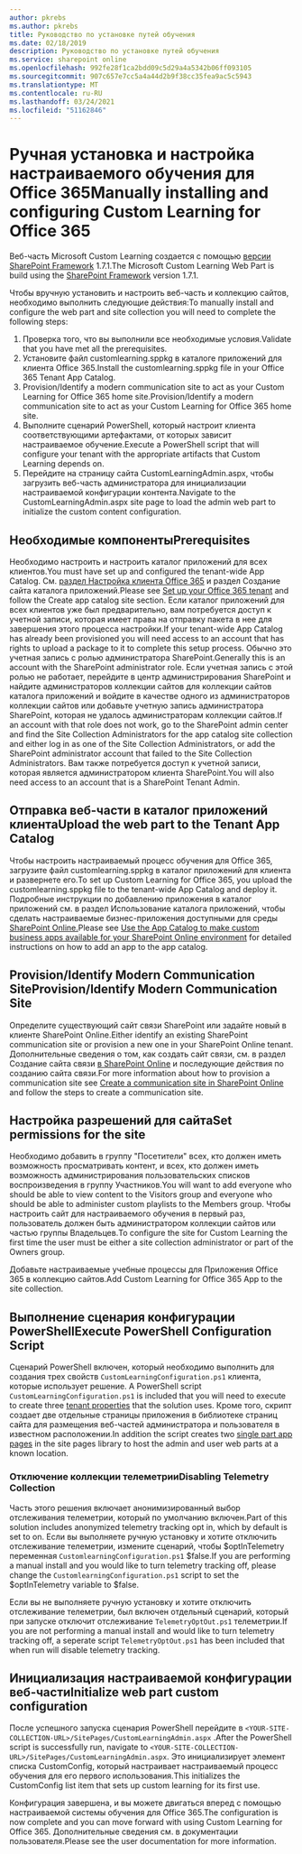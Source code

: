 ```yaml
---
author: pkrebs
ms.author: pkrebs
title: Руководство по установке путей обучения
ms.date: 02/18/2019
description: Руководство по установке путей обучения
ms.service: sharepoint online
ms.openlocfilehash: 992fe28f1ca2bdd09c5d29a4a5342b06ff093105
ms.sourcegitcommit: 907c657e7cc5a4a44d2b9f38cc35fea9ac5c5943
ms.translationtype: MT
ms.contentlocale: ru-RU
ms.lasthandoff: 03/24/2021
ms.locfileid: "51162846"
---
```

# <a name="manually-installing-and-configuring-custom-learning-for-office-365"></a><span data-ttu-id="1b775-103">Ручная установка и настройка настраиваемого обучения для Office 365</span><span class="sxs-lookup"><span data-stu-id="1b775-103">Manually installing and configuring Custom Learning for Office 365</span></span>

<span data-ttu-id="1b775-104">Веб-часть Microsoft Custom Learning создается с помощью [версии SharePoint Framework](/sharepoint/dev/spfx/sharepoint-framework-overview) 1.7.1.</span><span class="sxs-lookup"><span data-stu-id="1b775-104">The Microsoft Custom Learning Web Part is build using the [SharePoint Framework](/sharepoint/dev/spfx/sharepoint-framework-overview) version 1.7.1.</span></span>

<span data-ttu-id="1b775-105">Чтобы вручную установить и настроить веб-часть и коллекцию сайтов, необходимо выполнить следующие действия:</span><span class="sxs-lookup"><span data-stu-id="1b775-105">To manually install and configure the web part and site collection you will need to complete the following steps:</span></span>

1. <span data-ttu-id="1b775-106">Проверка того, что вы выполнили все необходимые условия.</span><span class="sxs-lookup"><span data-stu-id="1b775-106">Validate that you have met all the prerequisites.</span></span>
1. <span data-ttu-id="1b775-107">Установите файл customlearning.sppkg в каталоге приложений для клиента Office 365.</span><span class="sxs-lookup"><span data-stu-id="1b775-107">Install the customlearning.sppkg file in your Office 365 Tenant App Catalog.</span></span>
1. <span data-ttu-id="1b775-108">Provision/Identify a modern communication site to act as your Custom Learning for Office 365 home site.</span><span class="sxs-lookup"><span data-stu-id="1b775-108">Provision/Identify a modern communication site to act as your Custom Learning for Office 365 home site.</span></span>
1. <span data-ttu-id="1b775-109">Выполните сценарий PowerShell, который настроит клиента соответствующими артефактами, от которых зависит настраиваемое обучение.</span><span class="sxs-lookup"><span data-stu-id="1b775-109">Execute a PowerShell script that will configure your tenant with the appropriate artifacts that Custom Learning depends on.</span></span>
1. <span data-ttu-id="1b775-110">Перейдите на страницу сайта CustomLearningAdmin.aspx, чтобы загрузить веб-часть администратора для инициализации настраиваемой конфигурации контента.</span><span class="sxs-lookup"><span data-stu-id="1b775-110">Navigate to the CustomLearningAdmin.aspx site page to load the admin web part to initialize the custom content configuration.</span></span>

## <a name="prerequisites"></a><span data-ttu-id="1b775-111">Необходимые компоненты</span><span class="sxs-lookup"><span data-stu-id="1b775-111">Prerequisites</span></span>

<span data-ttu-id="1b775-112">Необходимо настроить и настроить каталог приложений для всех клиентов.</span><span class="sxs-lookup"><span data-stu-id="1b775-112">You must have set up and configured the tenant-wide App Catalog.</span></span> <span data-ttu-id="1b775-113">См. [раздел Настройка клиента Office 365](/sharepoint/dev/spfx/set-up-your-developer-tenant#create-app-catalog-site) и раздел Создание сайта каталога приложений.</span><span class="sxs-lookup"><span data-stu-id="1b775-113">Please see [Set up your Office 365 tenant](/sharepoint/dev/spfx/set-up-your-developer-tenant#create-app-catalog-site) and follow the Create app catalog site section.</span></span> <span data-ttu-id="1b775-114">Если каталог приложений для всех клиентов уже был предварительно, вам потребуется доступ к учетной записи, которая имеет права на отправку пакета в нее для завершения этого процесса настройки.</span><span class="sxs-lookup"><span data-stu-id="1b775-114">If your tenant-wide App Catalog has already been provisioned you will need access to an account that has rights to upload a package to it to complete this setup process.</span></span> <span data-ttu-id="1b775-115">Обычно это учетная запись с ролью администратора SharePoint.</span><span class="sxs-lookup"><span data-stu-id="1b775-115">Generally this is an account with the SharePoint administrator role.</span></span> <span data-ttu-id="1b775-116">Если учетная запись с этой ролью не работает, перейдите в центр администрирования SharePoint и найдите администраторов коллекции сайтов для коллекции сайтов каталога приложений и войдите в качестве одного из администраторов коллекции сайтов или добавьте учетную запись администратора SharePoint, которая не удалось администраторам коллекции сайтов.</span><span class="sxs-lookup"><span data-stu-id="1b775-116">If an account with that role does not work, go to the SharePoint admin center and find the Site Collection Administrators for the app catalog site collection and either log in as one of the Site Collection Administrators, or add the SharePoint administrator account that failed to the Site Collection Administrators.</span></span> <span data-ttu-id="1b775-117">Вам также потребуется доступ к учетной записи, которая является администратором клиента SharePoint.</span><span class="sxs-lookup"><span data-stu-id="1b775-117">You will also need access to an account that is a SharePoint Tenant Admin.</span></span>

## <a name="upload-the-web-part-to-the-tenant-app-catalog"></a><span data-ttu-id="1b775-118">Отправка веб-части в каталог приложений клиента</span><span class="sxs-lookup"><span data-stu-id="1b775-118">Upload the web part to the Tenant App Catalog</span></span>

<span data-ttu-id="1b775-119">Чтобы настроить настраиваемый процесс обучения для Office 365, загрузите файл customlearning.sppkg в каталог приложений для клиента и развернете его.</span><span class="sxs-lookup"><span data-stu-id="1b775-119">To set up Custom Learning for Office 365, you upload the customlearning.sppkg file to the tenant-wide App Catalog and deploy it.</span></span> <span data-ttu-id="1b775-120">Подробные инструкции по добавлению приложения в каталог приложений см. в раздел Использование каталога приложений, чтобы сделать настраиваемые бизнес-приложения доступными для среды [SharePoint Online.](/sharepoint/use-app-catalog)</span><span class="sxs-lookup"><span data-stu-id="1b775-120">Please see [Use the App Catalog to make custom business apps available for your SharePoint Online environment](/sharepoint/use-app-catalog) for detailed instructions on how to add an app to the app catalog.</span></span>

## <a name="provisionidentify-modern-communication-site"></a><span data-ttu-id="1b775-121">Provision/Identify Modern Communication Site</span><span class="sxs-lookup"><span data-stu-id="1b775-121">Provision/Identify Modern Communication Site</span></span>

<span data-ttu-id="1b775-122">Определите существующий сайт связи SharePoint или задайте новый в клиенте SharePoint Online.</span><span class="sxs-lookup"><span data-stu-id="1b775-122">Either identify an existing SharePoint communication site or provision a new one in your SharePoint Online tenant.</span></span> <span data-ttu-id="1b775-123">Дополнительные сведения о том, как создать сайт связи, см. в раздел Создание сайта связи [в SharePoint Online](https://support.office.com/article/create-a-communication-site-in-sharepoint-online-7fb44b20-a72f-4d2c-9173-fc8f59ba50eb) и последующие действия по созданию сайта связи.</span><span class="sxs-lookup"><span data-stu-id="1b775-123">For more information about how to provision a communication site see [Create a communication site in SharePoint Online](https://support.office.com/article/create-a-communication-site-in-sharepoint-online-7fb44b20-a72f-4d2c-9173-fc8f59ba50eb) and follow the steps to create a communication site.</span></span>

## <a name="set-permissions-for-the-site"></a><span data-ttu-id="1b775-124">Настройка разрешений для сайта</span><span class="sxs-lookup"><span data-stu-id="1b775-124">Set permissions for the site</span></span>

<span data-ttu-id="1b775-125">Необходимо добавить в группу "Посетители" всех, кто должен иметь возможность просматривать контент, и всех, кто должен иметь возможность администрирования пользовательских списков воспроизведения в группу Участников.</span><span class="sxs-lookup"><span data-stu-id="1b775-125">You will want to add everyone who should be able to view content to the Visitors group and everyone who should be able to administer custom playlists to the Members group.</span></span> <span data-ttu-id="1b775-126">Чтобы настроить сайт для настраиваемого обучения в первый раз, пользователь должен быть администратором коллекции сайтов или частью группы Владельцев.</span><span class="sxs-lookup"><span data-stu-id="1b775-126">To configure the site for Custom Learning the first time the user must be either a site collection administrator or part of the Owners group.</span></span>

<span data-ttu-id="1b775-127">Добавьте настраиваемые учебные процессы для Приложения Office 365 в коллекцию сайтов.</span><span class="sxs-lookup"><span data-stu-id="1b775-127">Add Custom Learning for Office 365 App to the site collection.</span></span>

## <a name="execute-powershell-configuration-script"></a><span data-ttu-id="1b775-128">Выполнение сценария конфигурации PowerShell</span><span class="sxs-lookup"><span data-stu-id="1b775-128">Execute PowerShell Configuration Script</span></span>

<span data-ttu-id="1b775-129">Сценарий PowerShell включен, который необходимо выполнить для создания трех свойств `CustomLearningConfiguration.ps1` клиента, которые использует решение. [](/sharepoint/dev/spfx/tenant-properties)</span><span class="sxs-lookup"><span data-stu-id="1b775-129">A PowerShell script `CustomLearningConfiguration.ps1` is included that you will need to execute to create three [tenant properties](/sharepoint/dev/spfx/tenant-properties) that the solution uses.</span></span> <span data-ttu-id="1b775-130">Кроме того, скрипт [](/sharepoint/dev/spfx/web-parts/single-part-app-pages) создает две отдельные страницы приложения в библиотеке страниц сайта для размещения веб-частей администратора и пользователя в известном расположении.</span><span class="sxs-lookup"><span data-stu-id="1b775-130">In addition the script creates two [single part app pages](/sharepoint/dev/spfx/web-parts/single-part-app-pages) in the site pages library to host the admin and user web parts at a known location.</span></span>

### <a name="disabling-telemetry-collection"></a><span data-ttu-id="1b775-131">Отключение коллекции телеметрии</span><span class="sxs-lookup"><span data-stu-id="1b775-131">Disabling Telemetry Collection</span></span>

<span data-ttu-id="1b775-132">Часть этого решения включает анонимизированный выбор отслеживания телеметрии, который по умолчанию включен.</span><span class="sxs-lookup"><span data-stu-id="1b775-132">Part of this solution includes anonymized telemetry tracking opt in, which by default is set to on.</span></span> <span data-ttu-id="1b775-133">Если вы выполняете ручную установку и хотите отключить отслеживание телеметрии, измените сценарий, чтобы $optInTelemetry переменная `CustomlearningConfiguration.ps1` $false.</span><span class="sxs-lookup"><span data-stu-id="1b775-133">If you are performing a manual install and you would like to turn telemetry tracking off, please change the `CustomlearningConfiguration.ps1` script to set the $optInTelemetry variable to $false.</span></span>

<span data-ttu-id="1b775-134">Если вы не выполняете ручную установку и хотите отключить отслеживание телеметрии, был включен отдельный сценарий, который при запуске отключит отслеживание `TelemetryOptOut.ps1` телеметрии.</span><span class="sxs-lookup"><span data-stu-id="1b775-134">If you are not performing a manual install and would like to turn telemetry tracking off, a seperate script `TelemetryOptOut.ps1` has been included that when run will disable telemetry tracking.</span></span>

## <a name="initialize-web-part-custom-configuration"></a><span data-ttu-id="1b775-135">Инициализация настраиваемой конфигурации веб-части</span><span class="sxs-lookup"><span data-stu-id="1b775-135">Initialize web part custom configuration</span></span>

<span data-ttu-id="1b775-136">После успешного запуска сценария PowerShell перейдите в `<YOUR-SITE-COLLECTION-URL>/SitePages/CustomLearningAdmin.aspx` .</span><span class="sxs-lookup"><span data-stu-id="1b775-136">After the PowerShell script is successfully run, navigate to `<YOUR-SITE-COLLECTION-URL>/SitePages/CustomLearningAdmin.aspx`.</span></span> <span data-ttu-id="1b775-137">Это инициализирует элемент списка CustomConfig, который настраивает настраиваемый процесс обучения для его первого использования.</span><span class="sxs-lookup"><span data-stu-id="1b775-137">This initializes the CustomConfig list item that sets up custom learning for its first use.</span></span>

<span data-ttu-id="1b775-138">Конфигурация завершена, и вы можете двигаться вперед с помощью настраиваемой системы обучения для Office 365.</span><span class="sxs-lookup"><span data-stu-id="1b775-138">The configuration is now complete and you can move forward with using Custom Learning for Office 365.</span></span> <span data-ttu-id="1b775-139">Дополнительные сведения см. в документации пользователя.</span><span class="sxs-lookup"><span data-stu-id="1b775-139">Please see the user documentation for more information.</span></span>